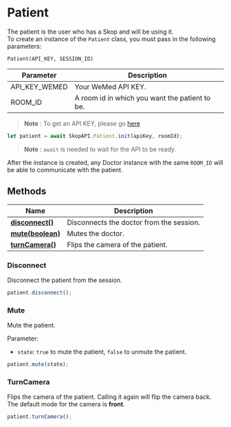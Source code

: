 # Patient
The patient is the user who has a Skop and will be using it.<br>
To create an instance of the `Patient` class, you must pass in the following parameters:

`Patient(API_KEY, SESSION_ID)`


| Parameter     | Description                                    |
|---------------|------------------------------------------------|
| API_KEY_WEMED | Your WeMed API KEY.                            |
| ROOM_ID       | A room id in which you want the patient to be. |


> **Note** : To get an API KEY, please go [here](https://www.wemed.fr/inscription-api-skop)

```javascript  
let patient = await SkopAPI.Patient.init(apiKey, roomId);
```  

> **Note** : `await` is needed to wait for the API to be ready.

After the instance is created, any Doctor instance with the same `ROOM_ID` will be able to communicate with the patient.

## Methods

| Name                            | Description                              |
|---------------------------------|------------------------------------------|
| [**disconnect()**](#disconnect) | Disconnects the doctor from the session. |
| [**mute(boolean)**](#mute)      | Mutes the doctor.                        |
| [**turnCamera()**](#turncamera) | Flips the camera of the patient.         |

### Disconnect 

Disconnect the patient from the session.
  
```js
patient.disconnect();
```

### Mute 

Mute the patient. 

Parameter:
- `state`: `true` to mute the patient, `false` to unmute the patient.
  
```js
patient.mute(state);
```

### TurnCamera

Flips the camera of the patient. Calling it again will flip the camera back. The default mode for the camera is **front**.

```js
patient.turnCamera();
```



